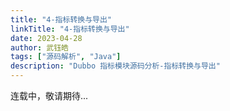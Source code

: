 ```yaml
---
title: "4-指标转换与导出"
linkTitle: "4-指标转换与导出"
date: 2023-04-28
author: 武钰皓
tags: ["源码解析", "Java"]
description: "Dubbo 指标模块源码分析-指标转换与导出"
---
```


连载中，敬请期待...